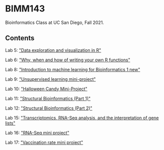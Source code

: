 # BIMM143
Bioinformatics Class at UC San Diego, Fall 2021. 

## Contents 

Lab 5: ["Data exploration and visualization in R"]("file:///Users/carolinemackey/Desktop/fall%202021/BIMM%20143/bimm143_github/Lab8/cmackey_lab8.html")

Lab 6: ["Why, when and how of writing your own R functions"]("https://github.com/carolinemackey/bimm143_fall21/blob/main/Lab6/cmackey_lab6.pdf") 

Lab 8: ["Introduction to machine learning for Bioinformatics 1 new"]("cmackey_lab8.md") 

Lab 9: ["Unsupervised learning mini-project"]("https://github.com/carolinemackey/bimm143_fall21/blob/main/Lab9/cmackey_lab9.pdf") 

Lab 10: ["Halloween Candy Mini-Project"]("https://github.com/carolinemackey/bimm143_fall21/blob/main/Lab10/cmackey_lab10.Rmd") 

Lab 11: ["Structural Bioinformatics (Part 1)"]("https://github.com/carolinemackey/bimm143_fall21/blob/main/Lab11/cmackey_lab11.pdf") 

Lab 12: ["Structural Bioinformatics (Part 2)"]("https://github.com/carolinemackey/bimm143_fall21/blob/main/Lab12/cmackey_lab12.pdf") 

Lab 15: ["Transcriptomics, RNA-Seq analysis, and the interpretation of gene lists"]("https://github.com/carolinemackey/bimm143_fall21/blob/main/Lab15/cmackey_lab15.pdf") 

Lab 16: ["RNA-Seq mini project"]("https://github.com/carolinemackey/bimm143_fall21/blob/main/Lab16/cmackey_lab16.pdf") 

Lab 17: ["Vaccination rate mini project"]("https://github.com/carolinemackey/bimm143_fall21/blob/main/Lab17/cmackey_lab17.pdf") 
